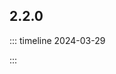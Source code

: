 <script setup lang="ts">
import { ref } from "vue";
import changelogPage from "../../../components/changelog-page/index.vue"; 

const currentMinor = ref<string>('');
</script>

<changelog-page v-model="currentMinor" />

## 2.2.0

::: timeline 2024-03-29

<!--@include: ../../change-log/2.2.0.md-->

:::
